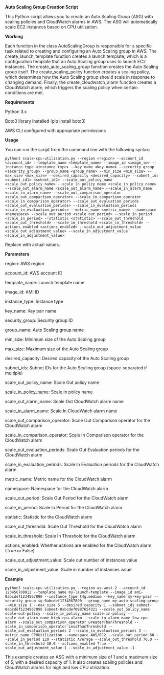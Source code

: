**Auto Scaling Group Creation Script**

This Python script allows you to create an Auto Scaling Group (ASG) with scaling policies and CloudWatch alarms in AWS. The ASG will automatically scale EC2 instances based on CPU utilization.

**Working**

Each function in the class AutoScalingGroup is responsible for a specific task related to creating and configuring an Auto Scaling group in AWS. The create_launch_template function creates a launch template, which is a configuration template that an Auto Scaling group uses to launch EC2 instances. The create_auto_scaling_group function creates the Auto Scaling group itself. The create_scaling_policy function creates a scaling policy, which determines how the Auto Scaling group should scale in response to changing demand. Finally, the create_cloudwatch_alarm function creates a CloudWatch alarm, which triggers the scaling policy when certain conditions are met.

**Requirements**

Python 3.x

Boto3 library installed (pip install boto3)

AWS CLI configured with appropriate permissions

**Usage**

You can run the script from the command line with the following syntax:
```
python3 scale-cpu-utilisation.py --region <region> --account_id <account_id> --template_name <template_name> --image_id <image_id> --instance_type <instance_type> --key_name <key_name> --security_group <security_group> --group_name <group_name> --min_size <min_size> --max_size <max_size> --desired_capacity <desired_capacity> --subnet_ids <subnet_id1> <subnet_id2> --scale_out_policy_name <scale_out_policy_name> --scale_in_policy_name <scale_in_policy_name> --scale_out_alarm_name <scale_out_alarm_name> --scale_in_alarm_name <scale_in_alarm_name> --scale_out_comparison_operator <scale_out_comparison_operator> --scale_in_comparison_operator <scale_in_comparison_operator> --scale_out_evaluation_periods <scale_out_evaluation_periods> --scale_in_evaluation_periods <scale_in_evaluation_periods> --metric_name <metric_name> --namespace <namespace> --scale_out_period <scale_out_period> --scale_in_period <scale_in_period> --statistic <statistic> --scale_out_threshold <scale_out_threshold> --scale_in_threshold <scale_in_threshold> --actions_enabled <actions_enabled> --scale_out_adjustment_value <scale_out_adjustment_value> --scale_in_adjustment_value <scale_in_adjustment_value>
```

Replace <placeholders> with actual values.

**Parameters**

region: AWS region

account_id: AWS account ID

template_name: Launch template name

image_id: AMI ID

instance_type: Instance type

key_name: Key pair name

security_group: Security group ID

group_name: Auto Scaling group name

min_size: Minimum size of the Auto Scaling group

max_size: Maximum size of the Auto Scaling group

desired_capacity: Desired capacity of the Auto Scaling group

subnet_ids: Subnet IDs for the Auto Scaling group (space-separated if multiple)

scale_out_policy_name: Scale Out policy name

scale_in_policy_name: Scale In policy name

scale_out_alarm_name: Scale Out CloudWatch alarm name

scale_in_alarm_name: Scale In CloudWatch alarm name

scale_out_comparison_operator: Scale Out Comparison operator for the CloudWatch alarm

scale_in_comparison_operator: Scale In Comparison operator for the CloudWatch alarm

scale_out_evaluation_periods: Scale Out Evaluation periods for the CloudWatch alarm

scale_in_evaluation_periods: Scale In Evaluation periods for the CloudWatch alarm

metric_name: Metric name for the CloudWatch alarm

namespace: Namespace for the CloudWatch alarm

scale_out_period: Scale Out Period for the CloudWatch alarm

scale_in_period: Scale In Period for the CloudWatch alarm

statistic: Statistic for the CloudWatch alarm

scale_out_threshold: Scale Out Threshold for the CloudWatch alarm

scale_in_threshold: Scale In Threshold for the CloudWatch alarm

actions_enabled: Whether actions are enabled for the CloudWatch alarm (True or False)

scale_out_adjustment_value: Scale out number of instances value

scale_in_adjustment_value: Scale in number of instances value


**Example**
```
python3 scale-cpu-utilisation.py --region us-west-2 --account_id 123456789012 --template_name my-launch-template --image_id ami-0abcdef1234567890 --instance_type t4g.medium --key_name my-key-pair --security_group sg-0abcdef1234567890 --group_name my-auto-scaling-group --min_size 1 --max_size 5 --desired_capacity 1 --subnet_ids subnet-0abcdef1234567890 subnet-0abcdef0987654321 --scale_out_policy_name scale-out-policy --scale_in_policy_name scale-in-policy --scale_out_alarm_name high-cpu-alarm --scale_in_alarm_name low-cpu-alarm --scale_out_comparison_operator GreaterThanThreshold --scale_in_comparison_operator LessThanThreshold --scale_out_evaluation_periods 2 --scale_in_evaluation_periods 2 --metric_name CPUUtilization --namespace AWS/EC2 --scale_out_period 60 --scale_in_period 120 --statistic Average --scale_out_threshold 70.0 --scale_in_threshold 30.0 --actions_enabled True --scale_out_adjustment_value 1 --scale_in_adjustment_value -1
```
This example creates an ASG with a minimum size of 1 and a maximum size of 5, with a desired capacity of 1. It also creates scaling policies and CloudWatch alarms for high and low CPU utilization.
